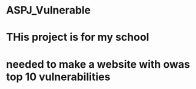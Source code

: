 # ASPJ_Vulnerable
# THis project is for my school
# needed to make a website with owas top 10 vulnerabilities
